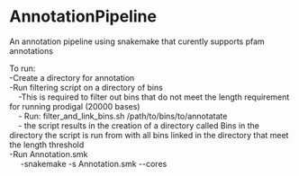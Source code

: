 # AnnotationPipeline
An annotation pipeline using snakemake that curently supports pfam annotations  

To run:  
    -Create a directory for annotation  
    -Run filtering script on a directory of bins  
 &nbsp;&nbsp;&nbsp;&nbsp;-This is required to filter out bins that do not meet the length requirement for running prodigal (20000 bases)   
 &nbsp;&nbsp;&nbsp;&nbsp;- Run: filter_and_link_bins.sh  /path/to/bins/to/annotatate  
 &nbsp;&nbsp;&nbsp;&nbsp;- the script results in the creation of a directory called Bins in the directory the script is run from with all bins linked in the           directory that meet the length threshold  
    -Run Annotation.smk  
    &nbsp;&nbsp;&nbsp;&nbsp; -snakemake -s Annotation.smk --cores   
